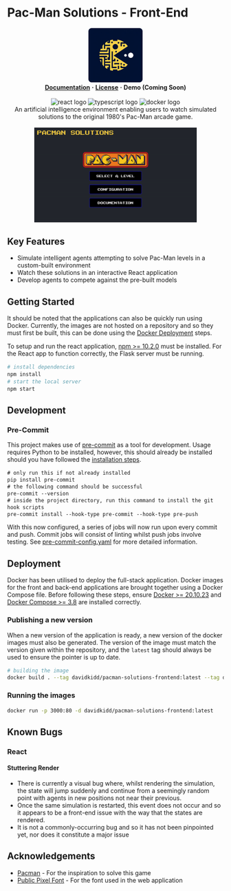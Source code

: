 # Pac-Man Solutions - Front-End

<div align="center">
  <img src=public/solutions-logo.png alt="Pac-Man Solutions Logo" width="25%"/>
</div>

<div align="center">
  <a href="[docs-link]"><strong>Documentation</strong></a>
  <strong>·</strong>
  <a href="license.txt"><strong>License</strong></a>
  <strong>·</strong>
  <strong>Demo (Coming Soon)</strong>
  <br/>
  <br/>  
  <img src="https://shields.io/badge/react-black?logo=react&style=for-the-badge" alt="react logo"/>
  <img src="https://img.shields.io/badge/typescript-%23007ACC.svg?style=for-the-badge&logo=typescript&logoColor=white" alt="typescript logo"/>
  <img src="https://img.shields.io/badge/docker-%230db7ed.svg?style=for-the-badge&logo=docker&logoColor=white" alt="docker logo"/>
</div>

<div align="center" width="50%">
An artificial intelligence environment enabling users to watch simulated solutions to the original 1980's Pac-Man arcade game.
</div>

<br/>
<div align="center">
  <img src=public/demo.gif alt="Pac-Man Solutions Logo" width="75%"/>
</div>

## Key Features

- Simulate intelligent agents attempting to solve Pac-Man levels in a custom-built environment
- Watch these solutions in an interactive React application
- Develop agents to compete against the pre-built models

## Getting Started

It should be noted that the applications can also be quickly run using Docker. Currently, the images are not hosted on a repository and so they must first be built, this can be done using the [Docker Deployment](#deployment) steps.

To setup and run the react application, [npm >= 10.2.0][npm-install] must be installed. For the React app to function correctly, the Flask server must be running.

```bash
# install dependencies
npm install
# start the local server
npm start
```

## Development

### Pre-Commit

This project makes use of [pre-commit](https://pre-commit.com/) as a tool for development. Usage requires Python to be installed, however, this should already be installed should you have followed the [installation steps](#back-end-solutions).

```shell
# only run this if not already installed
pip install pre-commit
# the following command should be successful
pre-commit --version
# inside the project directory, run this command to install the git hook scripts
pre-commit install --hook-type pre-commit --hook-type pre-push
```

With this now configured, a series of jobs will now run upon every commit and push. Commit jobs will consist of linting whilst push jobs involve testing. See [pre-commit-config.yaml][pre-commit-path] for more detailed information.

## Deployment

Docker has been utilised to deploy the full-stack application. Docker images for the front and back-end applications are brought together using a Docker Compose file. Before following these steps, ensure [Docker >= 20.10.23][docker-install] and [Docker Compose >= 3.8][docker-compose-install] are installed correctly.

### Publishing a new version

When a new version of the application is ready, a new version of the docker images must also be generated. The version of the image must match the version given within the repository, and the `latest` tag should always be used to ensure the pointer is up to date.

```bash
# building the image
docker build . --tag davidkidd/pacman-solutions-frontend:latest --tag davidkidd/pacman-solutions-frontend:{new-version-number}
```

### Running the images

```bash
docker run -p 3000:80 -d davidkidd/pacman-solutions-frontend:latest
```


## Known Bugs

### React

#### Stuttering Render

- There is currently a visual bug where, whilst rendering the simulation, the state will jump suddenly and continue from a seemingly random point with agents in new positions not near their previous.
- Once the same simulation is restarted, this event does not occur and so it appears to be a front-end issue with the way that the states are rendered.
- It is not a commonly-occurring bug and so it has not been pinpointed yet, nor does it constitute a major issue


## Acknowledgements

- [Pacman](https://www.pacman.com/en/) - For the inspiration to solve this game
- [Public Pixel Font](https://www.fontspace.com/public-pixel-font-f72305) - For the font used in the web application


<!-- MARKDOWN LINKS & IMAGES -->

[docs-link]: https://david-kidd.gitbook.io/ai-solutions-to-pac-man/
[react-badge]: https://shields.io/badge/react-black?logo=react&style=for-the-badge
[pre-commit-path]: /.pre-commit-config.yaml
[npm-install]: https://docs.npmjs.com/downloading-and-installing-node-js-and-npm
[docker-install]: https://docs.docker.com/get-docker/
[docker-compose-install]: https://docs.docker.com/compose/install/
